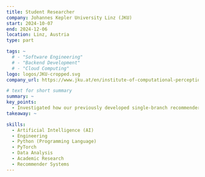 ```yaml
---
title: Student Researcher
company: Johannes Kepler University Linz (JKU)
start: 2024-10-07
end: 2024-12-06
location: Linz, Austria
type: part

tags: ~
  # - "Software Engineering"
  # - "Backend Development"
  # - "Cloud Computing"
logo: logos/JKU-cropped.svg
company_url: https://www.jku.at/en/institute-of-computational-perception/

# text for short summary
summary: ~
key_points: 
  - Investigated how our previously developed single-branch recommenders perform in comparison to their multi-branch counterparts.
takeaway: ~

skills: 
  - Artificial Intelligence (AI)
  - Engineering
  - Python (Programming Language)
  - PyTorch
  - Data Analysis
  - Academic Research
  - Recommender Systems
---
```

